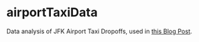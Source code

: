 airportTaxiData
===============

Data analysis of JFK Airport Taxi Dropoffs, used in [this Blog Post](http://chriswhong.com/open-data/should-i-stay-or-should-i-go-nyc-taxis-at-the-airport/).
